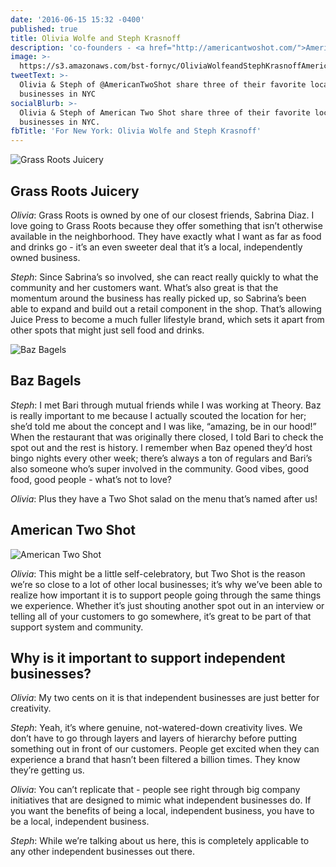 ```yaml
---
date: '2016-06-15 15:32 -0400'
published: true
title: Olivia Wolfe and Steph Krasnoff
description: 'co-founders - <a href="http://americantwoshot.com/">American Two Shot</a>'
image: >-
  https://s3.amazonaws.com/bst-fornyc/OliviaWolfeandStephKrasnoffAmericanTwoShotMain.jpg
tweetText: >-
  Olivia & Steph of @AmericanTwoShot share three of their favorite local
  businesses in NYC
socialBlurb: >-
  Olivia & Steph of American Two Shot share three of their favorite local
  businesses in NYC.
fbTitle: 'For New York: Olivia Wolfe and Steph Krasnoff'
---
```


![Grass Roots Juicery](/fornewyork/images/OliviaWolfeandStephKrasnoffGrassRootsJuiceryMain.jpg)

## Grass Roots Juicery

_Olivia_: Grass Roots is owned by one of our closest friends, Sabrina Diaz. I love going to Grass Roots because they offer something that isn’t otherwise available in the neighborhood. They have exactly what I want as far as food and drinks go - it’s an even sweeter deal that it’s a local, independently owned business.

_Steph_: Since Sabrina’s so involved, she can react really quickly to what the community and her customers want. What’s also great is that the momentum around the business has really picked up, so Sabrina’s been able to expand and build out a retail component in the shop. That’s allowing Juice Press to become a much fuller lifestyle brand, which sets it apart from other spots that might just sell food and drinks.

![Baz Bagels](/fornewyork/images/OliviaWolfeandStephKrasnoffBazBagelsMain.jpg)

## Baz Bagels

_Steph_: I met Bari through mutual friends while I was working at Theory. Baz is really important to me because I actually scouted the location for her; she’d told me about the concept and I was like, “amazing, be in our hood!” When the restaurant that was originally there closed, I told Bari to check the spot out and the rest is history. I remember when Baz opened they’d host bingo nights every other week; there’s always a ton of regulars and Bari’s also someone who’s super involved in the community. Good vibes, good food, good people - what’s not to love?

_Olivia_: Plus they have a Two Shot salad on the menu that’s named after us!

## American Two Shot

![American Two Shot](/fornewyork/images/OliviaWolfeandStephKrasnoffAmericanTwoShotAlt.jpg)

_Olivia_: This might be a little self-celebratory, but Two Shot is the reason we’re so close to a lot of other local businesses; it’s why we’ve been able to realize how important it is to support people going through the same things we experience. Whether it’s just shouting another spot out in an interview or telling all of your customers to go somewhere, it’s great to be part of that support system and community.

## Why is it important to support independent businesses?

_Olivia_: My two cents on it is that independent businesses are just better for creativity.

_Steph_: Yeah, it’s where genuine, not-watered-down creativity lives. We don’t have to go through layers and layers of hierarchy before putting something out in front of our customers. People get excited when they can experience a brand that hasn’t been filtered a billion times. They know they’re getting us.

_Olivia_: You can’t replicate that - people see right through big company initiatives that are designed to mimic what independent businesses do. If you want the benefits of being a local, independent business, you have to be a local, independent business.

_Steph_: While we’re talking about us here, this is completely applicable to any other independent businesses out there.
